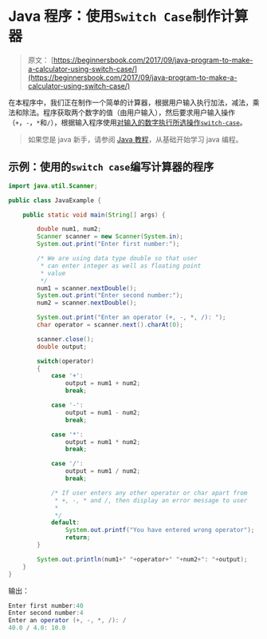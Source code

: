 # Java 程序：使用`Switch Case`制作计算器

> 原文： [https://beginnersbook.com/2017/09/java-program-to-make-a-calculator-using-switch-case/](https://beginnersbook.com/2017/09/java-program-to-make-a-calculator-using-switch-case/)

在本程序中，我们正在制作一个简单的计算器，根据用户输入执行加法，减法，乘法和除法。程序获取两个数字的值（由用户输入），然后要求用户输入操作（`+`，`-`，`*`和`/`），根据输入程序使用[对输入的数字执行所选操作`switch-case`](https://beginnersbook.com/2017/08/java-switch-case/)。

> 如果您是 java 新手，请参阅 [Java 教程](https://beginnersbook.com/java-tutorial-for-beginners-with-examples/)，从基础开始学习 java 编程。

## 示例：使用的`switch case`编写计算器的程序

```java
import java.util.Scanner;

public class JavaExample {

    public static void main(String[] args) {

    	double num1, num2;
        Scanner scanner = new Scanner(System.in);
        System.out.print("Enter first number:");

        /* We are using data type double so that user
         * can enter integer as well as floating point
         * value
         */
        num1 = scanner.nextDouble();
        System.out.print("Enter second number:");
        num2 = scanner.nextDouble();

        System.out.print("Enter an operator (+, -, *, /): ");
        char operator = scanner.next().charAt(0);

        scanner.close();
        double output;

        switch(operator)
        {
            case '+':
            	output = num1 + num2;
                break;

            case '-':
            	output = num1 - num2;
                break;

            case '*':
            	output = num1 * num2;
                break;

            case '/':
            	output = num1 / num2;
                break;

            /* If user enters any other operator or char apart from
             * +, -, * and /, then display an error message to user
             * 
             */
            default:
                System.out.printf("You have entered wrong operator");
                return;
        }

        System.out.println(num1+" "+operator+" "+num2+": "+output);
    }
}
```

输出：

```java
Enter first number:40
Enter second number:4
Enter an operator (+, -, *, /): /
40.0 / 4.0: 10.0
```